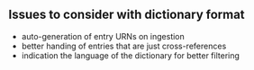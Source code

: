 ## Issues to consider with dictionary format

* auto-generation of entry URNs on ingestion
* better handing of entries that are just cross-references
* indication the language of the dictionary for better filtering
